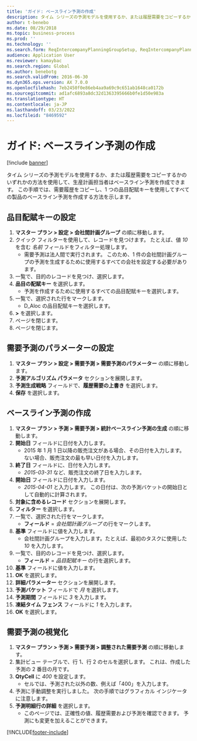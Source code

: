 ```yaml
---
title: 'ガイド: ベースライン予測の作成'
description: タイム シリーズの予測モデルを使用するか、または履歴需要をコピーするかのいずれかの方法を使用して、生産計画担当者はベースライン予測を作成できます。
author: t-benebo
ms.date: 08/29/2018
ms.topic: business-process
ms.prod: ''
ms.technology: ''
ms.search.form: ReqIntercompanyPlanningGroupSetup, ReqIntercompanyPlanningGroupAllocKeys, ReqDemPlanForecastParameters, ReqDemPlanCreateForecastDialog, SysQueryForm, ReqDemPlanForecastViewer
audience: Application User
ms.reviewer: kamaybac
ms.search.region: Global
ms.author: benebotg
ms.search.validFrom: 2016-06-30
ms.dyn365.ops.version: AX 7.0.0
ms.openlocfilehash: 7eb2450f0e86eb4aa9a69c9c651ab1648ca0172b
ms.sourcegitcommit: ad1afc6893a8dc32d1363395666b0fe1d50e983a
ms.translationtype: HT
ms.contentlocale: ja-JP
ms.lasthandoff: 03/23/2022
ms.locfileid: "8469592"
---
```

# <a name="guide-create-a-baseline-forecast"></a>ガイド: ベースライン予測の作成

[!include [banner](../../includes/banner.md)]

タイム シリーズの予測モデルを使用するか、または履歴需要をコピーするかのいずれかの方法を使用して、生産計画担当者はベースライン予測を作成できます。 この手順では、需要履歴をコピーし、1 つの品目配賦キーを使用してすべての製品のベースライン予測を作成する方法を示します。

## <a name="set-up-an-item-allocation-key"></a>品目配賦キーの設定

1. **マスター プラン > 設定 > 会社間計画グループ** の順に移動します。
2. クイック フィルターを使用して、レコードを見つけます。 たとえば、値 *10* を含む *名前* フィールドをフィルター処理します。
    * 需要予測は法人間で実行されます。 このため、1 件の会社間計画グループの予測を生成するために使用するすべての会社を設定する必要があります。  
3. 一覧で、目的のレコードを見つけ、選択します。
4. **品目の配賦キー** を選択します。
    * 予測を作成するために使用するすべての品目配賦キーを選択します。  
5. 一覧で、選択された行をマークします。
    * D_Aloc の品目配賦キーを選択します。  
6. **>** を選択します。
7. ページを閉じます。
8. ページを閉じます。

## <a name="set-up-the-demand-forecasting-parameters"></a>需要予測のパラメーターの設定

1. **マスター プラン > 設定 > 需要予測 > 需要予測のパラメーター** の順に移動します。
2. **予測アルゴリズム パラメータ** セクションを展開します。
3. **予測生成戦略** フィールドで、**履歴需要の上書き** を選択します。
4. **保存** を選択します。

## <a name="create-a-baseline-forecast"></a>ベースライン予測の作成

1. **マスター プラン > 予測 > 需要予測 > 統計ベースライン予測の生成** の順に移動します。
2. **開始日** フィールドに日付を入力します。
    * 2015 年 1 月 1 日以降の販売注文がある場合、その日付を入力します。 ない場合、販売注文の最も早い日付を入力します。  
3. **終了日** フィールドに、日付を入力します。
    * *2015-03-31* など、販売注文の終了日を入力します。  
4. **開始日** フィールドに日付を入力します。
    * *2015-04-01* と入力します。 この日付は、次の予測バケットの開始日として自動的に計算されます。  
5. **対象に含めるレコード** セクションを展開します。
6. **フィルター** を選択します。
7. 一覧で、選択された行をマークします。
    * **フィールド** = *会社間計画グループ* の行をマークします。  
8. **基準** フィールドに値を入力します。
    * 会社間計画グループを入力します。たとえば、最初のタスクに使用した *10* を入力します。  
9. 一覧で、目的のレコードを見つけ、選択します。
    * **フィールド** = *品目配賦キー* の行を選択します。  
10. **基準** フィールドに値を入力します。
11. **OK** を選択します。
12. **詳細パラメーター** セクションを展開します。
13. **予測バケット** フィールドで *月* を選択します。
14. **予測期間** フィールドに *3* を入力します。
15. **凍結タイム フェンス** フィールドに *1* を入力します。
16. **OK** を選択します。

## <a name="visualize-the-demand-forecast"></a>需要予測の視覚化

1. **マスター プラン  >  予測  >  需要予測  >  調整された需要予測** の順に移動します。
2. 集計ビュー テーブルで、行 1、行 2 のセルを選択します。 これは、作成した予測の 2 番目の月です。
3. **QtyCell** に *400* を設定します。
    * セルでは、予測された以外の数、例えば「400」を入力します。  
4. 予測に手動調整を実行しました。 次の手順ではグラフィカル インジケータに注意します。
5. **予測明細行の詳細** を選択します。
    * このページでは、正確性の値、履歴需要および予測を確認できます。 予測にも変更を加えることができます。  

[!INCLUDE[footer-include](../../../includes/footer-banner.md)]